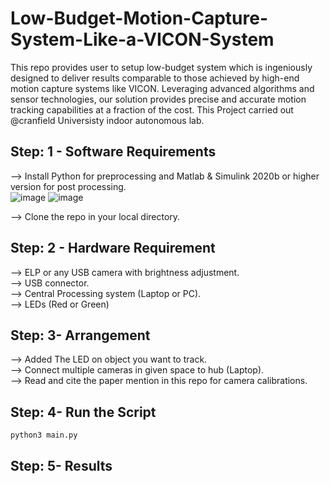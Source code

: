# Low-Budget-Motion-Capture-System-Like-a-VICON-System

This repo provides user to setup low-budget system which is ingeniously designed to deliver results comparable to those achieved by high-end motion capture systems like VICON. Leveraging advanced algorithms and sensor technologies, our solution provides precise and accurate motion tracking capabilities at a fraction of the cost. This Project carried out @cranfield Universisty indoor autonomous lab.

## Step: 1 - Software Requirements
--> Install Python for preprocessing and Matlab & Simulink 2020b or higher version for post processing.  
![image](https://github.com/Ravi123pashchapur/Low-Budget-Motion-Capture-System-Like-a-VICON-System/assets/56997905/7c035475-7aa9-49e0-8187-9acbf1230426)
![image](https://github.com/Ravi123pashchapur/Low-Budget-Motion-Capture-System-Like-a-VICON-System/assets/56997905/f8047379-32bc-4bfd-8f04-ab60712ccc3e)


--> Clone the repo in your local directory.

## Step: 2 - Hardware Requirement
--> ELP or any USB camera with brightness adjustment.  
--> USB connector.  
--> Central Processing system (Laptop or PC).  
--> LEDs (Red or Green)

## Step: 3- Arrangement
--> Added The LED on object you want to track.  
--> Connect multiple cameras in given space to hub (Laptop).  
--> Read and cite the paper mention in this repo for camera calibrations.

## Step: 4- Run the Script 

```
python3 main.py
```
## Step: 5- Results 
